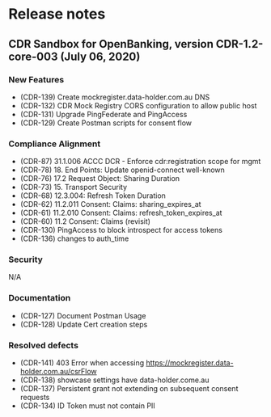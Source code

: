 # Release notes

## CDR Sandbox for OpenBanking, version CDR-1.2-core-003 (July 06, 2020)

### New Features
- (CDR-139) Create mockregister.data-holder.com.au DNS
- (CDR-132) CDR Mock Registry CORS configuration to allow public host
- (CDR-131) Upgrade PingFederate and PingAccess
- (CDR-129) Create Postman scripts for consent flow

### Compliance Alignment
- (CDR-87) 31.1.006 ACCC DCR - Enforce cdr:registration scope for mgmt
- (CDR-78) 18. End Points: Update openid-connect well-known
- (CDR-76) 17.2 Request Object: Sharing Duration
- (CDR-73) 15. Transport Security
- (CDR-68) 12.3.004: Refresh Token Duration
- (CDR-62) 11.2.011 Consent: Claims: sharing_expires_at
- (CDR-61) 11.2.010 Consent: Claims: refresh_token_expires_at
- (CDR-60) 11.2 Consent: Claims (revisit)
- (CDR-130) PingAccess to block introspect for access tokens
- (CDR-136) changes to auth_time

### Security
N/A

### Documentation
- (CDR-127) Document Postman Usage
- (CDR-128) Update Cert creation steps

### Resolved defects
- (CDR-141) 403 Error when accessing https://mockregister.data-holder.com.au/csrFlow
- (CDR-138) showcase settings have data-holder.come.au
- (CDR-137) Persistent grant not extending on subsequent consent requests
- (CDR-134) ID Token must not contain PII






